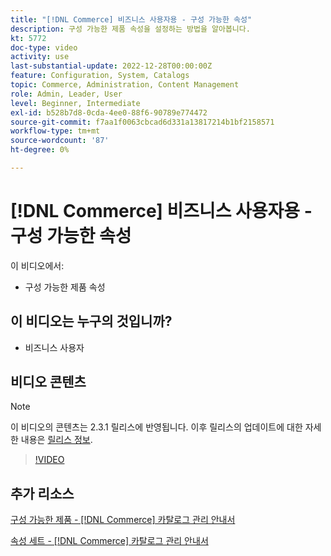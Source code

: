 ```yaml
---
title: "[!DNL Commerce] 비즈니스 사용자용 - 구성 가능한 속성"
description: 구성 가능한 제품 속성을 설정하는 방법을 알아봅니다.
kt: 5772
doc-type: video
activity: use
last-substantial-update: 2022-12-28T00:00:00Z
feature: Configuration, System, Catalogs
topic: Commerce, Administration, Content Management
role: Admin, Leader, User
level: Beginner, Intermediate
exl-id: b528b7d8-0cda-4ee0-88f6-90789e774472
source-git-commit: f7aa1f0063cbcad6d331a13817214b1bf2158571
workflow-type: tm+mt
source-wordcount: '87'
ht-degree: 0%

---
```


# [!DNL Commerce] 비즈니스 사용자용 - 구성 가능한 속성

이 비디오에서:

- 구성 가능한 제품 속성

## 이 비디오는 누구의 것입니까?

- 비즈니스 사용자

## 비디오 콘텐츠

>[!NOTE]
>
>이 비디오의 콘텐츠는 2.3.1 릴리스에 반영됩니다. 이후 릴리스의 업데이트에 대한 자세한 내용은 [릴리스 정보](https://experienceleague.adobe.com/docs/commerce-operations/release/notes/overview.html).

>[!VIDEO](https://video.tv.adobe.com/v/35957?quality=12&learn=on)

## 추가 리소스

[구성 가능한 제품 - [!DNL Commerce] 카탈로그 관리 안내서](https://experienceleague.adobe.com/docs/commerce-admin/catalog/products/types/product-create-configurable.html)

[속성 세트 - [!DNL Commerce] 카탈로그 관리 안내서](https://experienceleague.adobe.com/docs/commerce-admin/catalog/product-attributes/create/attribute-sets.html)
